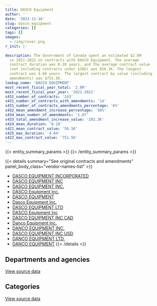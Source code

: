 ```yaml
---
title: DASCO Equipment
author: ''
date: '2022-11-16'
slug: dasco_equipment
categories: []
tags: []
images:
  - /img/cover.png
r_init: |-
  
description: The Government of Canada spent an estimated $2.6M
  in 2021-2022 on contracts with DASCO Equipment. The average
  contract duration was 0.28 years, and the average contract value
  (not including contracts under $10k) was $56.1K. The longest
  contract was 4.04 years. The largest contract by value (including
  amendments) was $751.5K.
lookup_name: 'DASCO EQUIPMENT'
most_recent_fiscal_year_total: '2.6M'
most_recent_fiscal_year_year: '2021-2022'
s431_number_of_contracts: '243'
s431_number_of_contracts_with_amendments: '14'
s431_number_of_contracts_amendments_percentage: '6%'
s432_mean_amendment_increase_percentage: '38%'
s434_mean_number_of_amendments: '1.07'
s433_total_amendment_increase_value: '202.3K'
s424_mean_duration: '0.28'
s421_mean_contract_value: '56.1K'
s425_max_duration: '4.04'
s422_max_contract_value: '751.5K'
---
```


<script src="/rmarkdown-libs/htmlwidgets/htmlwidgets.js"></script>
<link href="/rmarkdown-libs/datatables-css/datatables-crosstalk.css" rel="stylesheet" />
<script src="/rmarkdown-libs/datatables-binding/datatables.js"></script>
<script src="/rmarkdown-libs/jquery/jquery-3.6.0.min.js"></script>
<link href="/rmarkdown-libs/dt-core-bootstrap/css/dataTables.bootstrap.min.css" rel="stylesheet" />
<link href="/rmarkdown-libs/dt-core-bootstrap/css/dataTables.bootstrap.extra.css" rel="stylesheet" />
<script src="/rmarkdown-libs/dt-core-bootstrap/js/jquery.dataTables.min.js"></script>
<script src="/rmarkdown-libs/dt-core-bootstrap/js/dataTables.bootstrap.min.js"></script>
<link href="/rmarkdown-libs/crosstalk/css/crosstalk.min.css" rel="stylesheet" />
<script src="/rmarkdown-libs/crosstalk/js/crosstalk.min.js"></script>
<script src="/rmarkdown-libs/htmlwidgets/htmlwidgets.js"></script>
<link href="/rmarkdown-libs/datatables-css/datatables-crosstalk.css" rel="stylesheet" />
<script src="/rmarkdown-libs/datatables-binding/datatables.js"></script>
<script src="/rmarkdown-libs/jquery/jquery-3.6.0.min.js"></script>
<link href="/rmarkdown-libs/dt-core-bootstrap/css/dataTables.bootstrap.min.css" rel="stylesheet" />
<link href="/rmarkdown-libs/dt-core-bootstrap/css/dataTables.bootstrap.extra.css" rel="stylesheet" />
<script src="/rmarkdown-libs/dt-core-bootstrap/js/jquery.dataTables.min.js"></script>
<script src="/rmarkdown-libs/dt-core-bootstrap/js/dataTables.bootstrap.min.js"></script>
<link href="/rmarkdown-libs/crosstalk/css/crosstalk.min.css" rel="stylesheet" />
<script src="/rmarkdown-libs/crosstalk/js/crosstalk.min.js"></script>

{{< entity_summary_params >}}
{{< /entity_summary_params >}}

{{< details summary="See original contracts and amendments" panel_body_class="vendor-names-list" >}}
- [DASCO EQUIPMENT INCORPORATED](https://search.open.canada.ca/en/ct/?sort=contract_value_f%20desc&page=1&search_text=%22DASCO%20EQUIPMENT%20INCORPORATED%22)
- [DASCO EQUIPMENT INC](https://search.open.canada.ca/en/ct/?sort=contract_value_f%20desc&page=1&search_text=%22DASCO%20EQUIPMENT%20INC%22)
- [DASCO EQUIPMENT INC.](https://search.open.canada.ca/en/ct/?sort=contract_value_f%20desc&page=1&search_text=%22DASCO%20EQUIPMENT%20INC.%22)
- [DASCO Equipment Inc.](https://search.open.canada.ca/en/ct/?sort=contract_value_f%20desc&page=1&search_text=%22DASCO%20Equipment%20Inc.%22)
- [DASCO EQUIPMENT](https://search.open.canada.ca/en/ct/?sort=contract_value_f%20desc&page=1&search_text=%22DASCO%20EQUIPMENT%22)
- [Dasco Equipment Inc.](https://search.open.canada.ca/en/ct/?sort=contract_value_f%20desc&page=1&search_text=%22Dasco%20Equipment%20Inc.%22)
- [DASCO EQUIPMENT LTD](https://search.open.canada.ca/en/ct/?sort=contract_value_f%20desc&page=1&search_text=%22DASCO%20EQUIPMENT%20LTD%22)
- [DASCO Equipment Inc](https://search.open.canada.ca/en/ct/?sort=contract_value_f%20desc&page=1&search_text=%22DASCO%20Equipment%20Inc%22)
- [DASCO EQUIPMENT INC CAD](https://search.open.canada.ca/en/ct/?sort=contract_value_f%20desc&page=1&search_text=%22DASCO%20EQUIPMENT%20INC%20CAD%22)
- [Danco Equipment Inc.](https://search.open.canada.ca/en/ct/?sort=contract_value_f%20desc&page=1&search_text=%22Danco%20Equipment%20Inc.%22)
- [DANCO EQUIPMENT INC.](https://search.open.canada.ca/en/ct/?sort=contract_value_f%20desc&page=1&search_text=%22DANCO%20EQUIPMENT%20INC.%22)
- [DASCO EQUIPMENT INC USD](https://search.open.canada.ca/en/ct/?sort=contract_value_f%20desc&page=1&search_text=%22DASCO%20EQUIPMENT%20INC%20USD%22)
- [DANCO EQUIPMENT LTD.](https://search.open.canada.ca/en/ct/?sort=contract_value_f%20desc&page=1&search_text=%22DANCO%20EQUIPMENT%20LTD.%22)
- [DANCO EQUIPMENT](https://search.open.canada.ca/en/ct/?sort=contract_value_f%20desc&page=1&search_text=%22DANCO%20EQUIPMENT%22)
{{< /details >}}

## Departments and agencies

<div id="htmlwidget-1" style="width:100%;height:auto;" class="datatables html-widget"></div>
<script type="application/json" data-for="htmlwidget-1">{"x":{"style":"bootstrap","filter":"none","vertical":false,"data":[["<a href=\"/departments/dfo-mpo/\">Fisheries and Oceans Canada<\/a>","<a href=\"/departments/dnd-mdn/\">National Defence<\/a>","<a href=\"/departments/ec/\">Environment and Climate Change Canada<\/a>","<a href=\"/departments/nrcan-rncan/\">Natural Resources Canada<\/a>","<a href=\"/departments/pwgsc-tpsgc/\">Public Services and Procurement Canada<\/a>"],[1487516.31,null,144423.72,784990,15750],[1227937.41,116581.25,347295.68,805504,null],[1527791.23,13748.25,272667.3,400355.72,264918.23],[830442.95,330561.06,896938.48,217977.44,310801.25]],"container":"<table class=\"table table-striped table-hover row-border order-column display\">\n  <thead>\n    <tr>\n      <th>Department<\/th>\n      <th>2018-2019<\/th>\n      <th>2019-2020<\/th>\n      <th>2020-2021<\/th>\n      <th>2021-2022<\/th>\n    <\/tr>\n  <\/thead>\n<\/table>","options":{"order":[[4,"desc"]],"pageLength":10,"autoWidth":true,"columnDefs":[{"targets":1,"render":"function(data, type, row, meta) {\n    return type !== 'display' ? data : DTWidget.formatCurrency(data, \"$\", 2, 3, \",\", \".\", true, null);\n  }"},{"targets":2,"render":"function(data, type, row, meta) {\n    return type !== 'display' ? data : DTWidget.formatCurrency(data, \"$\", 2, 3, \",\", \".\", true, null);\n  }"},{"targets":3,"render":"function(data, type, row, meta) {\n    return type !== 'display' ? data : DTWidget.formatCurrency(data, \"$\", 2, 3, \",\", \".\", true, null);\n  }"},{"targets":4,"render":"function(data, type, row, meta) {\n    return type !== 'display' ? data : DTWidget.formatCurrency(data, \"$\", 2, 3, \",\", \".\", true, null);\n  }"},{"width":"16%","targets":[1,2,3,4]},{"className":"dt-right","targets":[1,2,3,4]}],"orderClasses":false}},"evals":["options.columnDefs.0.render","options.columnDefs.1.render","options.columnDefs.2.render","options.columnDefs.3.render"],"jsHooks":[]}</script>
<p class="text-right">
<a href="https://github.com/GoC-Spending/contracts-data/tree/main/data/out/vendors/dasco_equipment/summary_by_fiscal_year_by_department.csv" class="source-data-link btn btn-link">View source data</a>
</p>

## Categories

<div id="htmlwidget-2" style="width:100%;height:auto;" class="datatables html-widget"></div>
<script type="application/json" data-for="htmlwidget-2">{"x":{"style":"bootstrap","filter":"none","vertical":false,"data":[["<a href=\"/categories/facilities_and_construction/\">Facilities and construction<\/a>","<a href=\"/categories/office_management/\">Office management<\/a>","<a href=\"/categories/defence/\">Defence<\/a>","<a href=\"/categories/professional_services/\">Professional services<\/a>","<a href=\"/categories/information_technology/\">Information technology<\/a>","<a href=\"/categories/medical/\">Medical<\/a>","<a href=\"/categories/transportation_and_logistics/\">Transportation and logistics<\/a>","<a href=\"/categories/industrial_products_and_services/\">Industrial products and services<\/a>","<a href=\"/categories/human_capital/\">Human capital<\/a>"],[null,61750.17,null,750490,12880.57,null,null,1591809.29,15750],[null,null,null,null,25387.6,null,null,2406431.25,65499.49],[103927.2,null,null,null,null,null,137285.32,2170767.37,67500.84],[163205,43772.45,234701,null,60757.8,21114,null,2063170.93,null]],"container":"<table class=\"table table-striped table-hover row-border order-column display\">\n  <thead>\n    <tr>\n      <th>Category<\/th>\n      <th>2018-2019<\/th>\n      <th>2019-2020<\/th>\n      <th>2020-2021<\/th>\n      <th>2021-2022<\/th>\n    <\/tr>\n  <\/thead>\n<\/table>","options":{"order":[[4,"desc"]],"dom":"t","pageLength":30,"autoWidth":true,"columnDefs":[{"targets":1,"render":"function(data, type, row, meta) {\n    return type !== 'display' ? data : DTWidget.formatCurrency(data, \"$\", 2, 3, \",\", \".\", true, null);\n  }"},{"targets":2,"render":"function(data, type, row, meta) {\n    return type !== 'display' ? data : DTWidget.formatCurrency(data, \"$\", 2, 3, \",\", \".\", true, null);\n  }"},{"targets":3,"render":"function(data, type, row, meta) {\n    return type !== 'display' ? data : DTWidget.formatCurrency(data, \"$\", 2, 3, \",\", \".\", true, null);\n  }"},{"targets":4,"render":"function(data, type, row, meta) {\n    return type !== 'display' ? data : DTWidget.formatCurrency(data, \"$\", 2, 3, \",\", \".\", true, null);\n  }"},{"width":"16%","targets":[1,2,3,4]},{"className":"dt-right","targets":[1,2,3,4]}],"orderClasses":false,"lengthMenu":[10,25,30,50,100]}},"evals":["options.columnDefs.0.render","options.columnDefs.1.render","options.columnDefs.2.render","options.columnDefs.3.render"],"jsHooks":[]}</script>
<p class="text-right">
<a href="https://github.com/GoC-Spending/contracts-data/tree/main/data/out/vendors/dasco_equipment/summary_by_fiscal_year_by_category.csv" class="source-data-link btn btn-link">View source data</a>
</p>
